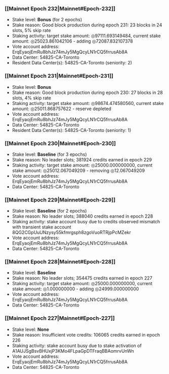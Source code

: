 ### [[Mainnet Epoch 232|Mainnet#Epoch-232]]
* Stake level: **Bonus** (for 2 epochs)
* Stake reason: Good block production during epoch 231: 23 blocks in 24 slots, 5% skip rate
* Staking activity: target stake amount: ◎97111.693149484, current stake amount: ◎25023.861042106 - adding ◎72087.832107378
* Vote account address: ErqEyaojEmRu8bhJz74mJy5MgQcyLN1rCQ5frrusAb8A
* Data Center: 54825-CA-Toronto
* Resident Data Center(s): 54825-CA-Toronto (seniority: 2)
### [[Mainnet Epoch 231|Mainnet#Epoch-231]]
* Stake level: **Bonus**
* Stake reason: Good block production during epoch 230: 27 blocks in 28 slots, 4% skip rate
* Staking activity: target stake amount: ◎98674.474580560, current stake amount: ◎25011.868757622 - reserve depleted
* Vote account address: ErqEyaojEmRu8bhJz74mJy5MgQcyLN1rCQ5frrusAb8A
* Data Center: 54825-CA-Toronto
* Resident Data Center(s): 54825-CA-Toronto (seniority: 1)
### [[Mainnet Epoch 230|Mainnet#Epoch-230]]
* Stake level: **Baseline** (for 3 epochs)
* Stake reason: No leader slots; 381924 credits earned in epoch 229
* Staking activity: target stake amount: ◎25000.000000000, current stake amount: ◎25012.067049209 - removing ◎12.067049209
* Vote account address: ErqEyaojEmRu8bhJz74mJy5MgQcyLN1rCQ5frrusAb8A
* Data Center: 54825-CA-Toronto
### [[Mainnet Epoch 229|Mainnet#Epoch-229]]
* Stake level: **Baseline** (for 2 epochs)
* Stake reason: No leader slots; 388040 credits earned in epoch 228
* Staking activity: stake account busy due to credits observed mismatch with transient stake account 8QG2CGpUuUNzysy55kfmrgsph8zgoVuoRTRjpPcMZekr
* Vote account address: ErqEyaojEmRu8bhJz74mJy5MgQcyLN1rCQ5frrusAb8A
* Data Center: 54825-CA-Toronto
### [[Mainnet Epoch 228|Mainnet#Epoch-228]]
* Stake level: **Baseline**
* Stake reason: No leader slots; 354475 credits earned in epoch 227
* Staking activity: target stake amount: ◎25000.000000000, current stake amount: ◎1.000000000 - adding ◎24999.000000000
* Vote account address: ErqEyaojEmRu8bhJz74mJy5MgQcyLN1rCQ5frrusAb8A
* Data Center: 54825-CA-Toronto
### [[Mainnet Epoch 227|Mainnet#Epoch-227]]
* Stake level: **None**
* Stake reason: Insufficient vote credits: 106065 credits earned in epoch 226
* Staking activity: stake account busy due to stake activation of A1AUJSgBsvBHUxjP3KMo4FLpaGpDTFraqBBAomrvUnWn
* Vote account address: ErqEyaojEmRu8bhJz74mJy5MgQcyLN1rCQ5frrusAb8A
* Data Center: 54825-CA-Toronto